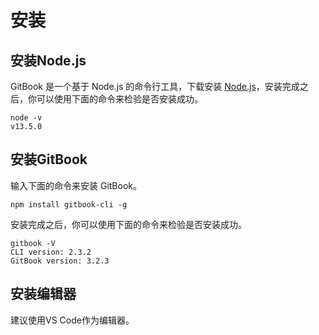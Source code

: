 # 安装

## 安装Node.js

GitBook 是一个基于 Node.js 的命令行工具，下载安装 [Node.js](https://nodejs.org/en/)，安装完成之后，你可以使用下面的命令来检验是否安装成功。

```
node -v
v13.5.0
```

## 安装GitBook

输入下面的命令来安装 GitBook。

```
npm install gitbook-cli -g
```

安装完成之后，你可以使用下面的命令来检验是否安装成功。

```
gitbook -V
CLI version: 2.3.2
GitBook version: 3.2.3
```

## 安装编辑器

建议使用VS Code作为编辑器。
